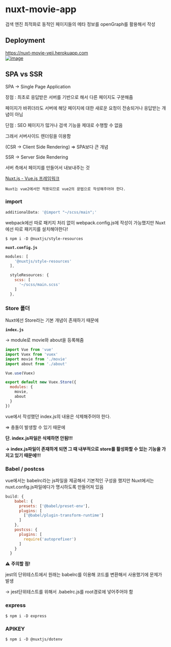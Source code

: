 # nuxt-movie-app
검색 엔진 최적화로 동적인 페이지들의 메타 정보를 openGraph를 활용해서 작성 

## Deployment
[https://nuxt-movie-yeji.herokuapp.com <br>
![image](https://user-images.githubusercontent.com/59958929/128978376-c2544a8e-5c53-4e08-95be-202bdd140710.png)](https://nuxt-movie-yeji.herokuapp.com/)

## SPA   vs SSR

SPA → Single Page Application 

장점 : 최초로 응답받은 서버를 기반으로 해서 다른 페이지도 구분해줌

페이지가 바뀌더라도 서버에 해당 페이지에 대한 새로운 요청이 전송되거나 응답받는 개념이 아님

단점 : SEO 페이지가 많거나 검색 기능을 제대로 수행할 수 없음

그래서 서버사이드 렌더링을 이용함

(CSR → Client Side Rendering) ⇒ SPA보다 큰 개념

SSR → Server Side Rendering

서버 측에서 페이지를 만들어서 내보내주는 것

[Nuxt.js - Vue.js 프레임워크](https://ko.nuxtjs.org/)

`Nuxt는 vue2에서만 적용되므로 vue2의 문법으로 작성해주어야 한다.`


### import

```jsx
additionalData: '@import "~/scss/main";'
```

webpack에선 따로 패키지 처리 없이 webpack.config.js에 작성이 가능했지만 Nuxt에선 따로 패키지를 설치해야한다!

```
$ npm i -D @nuxtjs/style-resources
```

**`nuxt.config.js`**

```jsx
modules: [
    '@nuxtjs/style-resources'
  ],

  styleResources: {
    scss: [
      '~/scss/main.scss'
    ]
  },
```

### Store 폴더

Nuxt에선 Store라는 기본 개념이 존재하기 때문에 

**`index.js`** 

→ module로 movie와 about을 등록해줌

```jsx
import Vue from 'vue'
import Vuex from 'vuex'
import movie from './movie'
import about from './about'

Vue.use(Vuex)

export default new Vuex.Store({
  modules: {
    movie,
    about
  }
})
```

vue에서 작성했던 index.js의 내용은 삭제해주어야 한다.

⇒ 충돌이 발생할 수 있기 때문에 

**단. index.js파일은 삭제하면 안됨!!!** 

**→ index.js파일이 존재하게 되면 그 때 내부적으로 store를 활성화할 수 있는 기능을 가지고 있기 때문에!!!**

### Babel / postcss

vue에서는 babelrc라는 js파일을 제공해서 기본적인 구성을 했지만 Nuxt에서는 nuxt.config.js파일에다가 명시하도록 만들어져 있음

```jsx
build: {
    babel: {
      presets: ['@babel/preset-env'],
      plugins: [
        ['@babel/plugin-transform-runtime']
      ]
    },
    postcss: {
      plugins: [
        require('autoprefixer')
      ]
    }
  }
```

⚠️ **주의할 점!**

jest의 단위테스트에서 원래는 babelrc를 이용해 코드를 변환해서 사용했기에 문제가 발생

→ jest단위테스트를 위해서 .babelrc.js를 root경로에 넣어주어야 함

### express

```
$ npm i -D express 
```

### APIKEY

```
$ npm i -D @nuxtjs/dotenv
```
